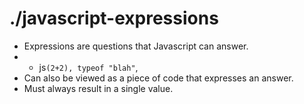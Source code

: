 # ./javascript-expressions

* Expressions are questions that Javascript can answer.
* * js```(2+2), typeof "blah"```,
* Can also be viewed as a piece of code that expresses an answer.
* Must always result in a single value.
